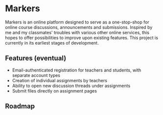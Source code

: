 # Markers

Markers is an online platform designed to serve as a one-stop-shop for online course discussions, announcements and submissions.
Inspired by me and my classmates' troubles with various other online services, this hopes to offer possibilities to improve upon existing features.
This project is currently in its earliest stages of development.

## Features (eventual)
  * Email-authenticated registration for teachers and students, with separate account types
  * Creation of individual assignments by teachers
  * Ability to open new discussion threads under assignments
  * Submit files directly on assignment pages
  
## Roadmap

